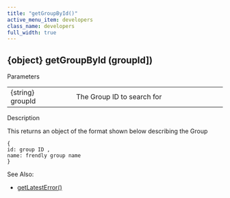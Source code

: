 ```yaml
---
title: "getGroupById()"
active_menu_item: developers
class_name: developers
full_width: true
---
```



## {object} getGroupById (groupId])

Parameters

<table>
<tr>
<td width="183">
{string} groupId

</td>
<td width="15">
</td>
<td width="682">
The Group ID to search for

</td>
</tr>
</table>

Description

This returns an object of the format shown below describing the Group

    {
    id: group ID ,
    name: frendly group name
    }
   

See Also:

 - [getLatestError()](../../ssj-object/miscellaneous/getlatesterror)

